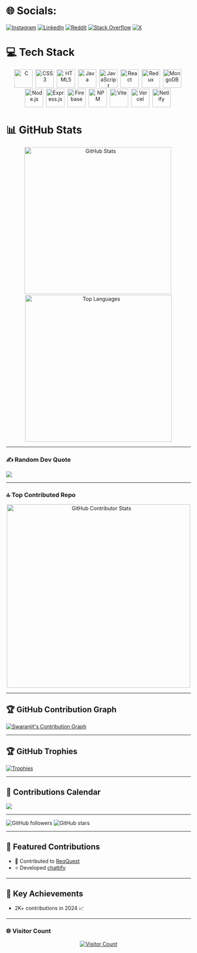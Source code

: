 
# 🌐 Socials:
[![Instagram](https://img.shields.io/badge/Instagram-%23E4405F.svg?logo=Instagram&logoColor=white)](https://instagram.com/nyx_jitt) 
[![LinkedIn](https://img.shields.io/badge/LinkedIn-%230077B5.svg?logo=linkedin&logoColor=white)](https://linkedin.com/in/swaranjit-banerjee-7470032b6) 
[![Reddit](https://img.shields.io/badge/Reddit-%23FF4500.svg?logo=Reddit&logoColor=white)](https://reddit.com/user/Zealousideal-Dig6974) 
[![Stack Overflow](https://img.shields.io/badge/-Stackoverflow-FE7A16?logo=stack-overflow&logoColor=white)](https://stackoverflow.com/users/22431973/swaranjit-banerjee) 
[![X](https://img.shields.io/badge/X-%23000000.svg?logo=X&logoColor=white)](https://x.com/nyx_jitt)

# 💻 Tech Stack
<p align="center">
  <img src="https://cdn.jsdelivr.net/gh/devicons/devicon/icons/c/c-original.svg" title="C" alt="C" width="50" height="50"/>&nbsp;
  <img src="https://cdn.jsdelivr.net/gh/devicons/devicon/icons/css3/css3-original.svg" title="CSS3" alt="CSS3" width="50" height="50"/>&nbsp;
  <img src="https://cdn.jsdelivr.net/gh/devicons/devicon/icons/html5/html5-original.svg" title="HTML5" alt="HTML5" width="50" height="50"/>&nbsp;
  <img src="https://cdn.jsdelivr.net/gh/devicons/devicon/icons/java/java-original.svg" title="Java" alt="Java" width="50" height="50"/>&nbsp;
  <img src="https://cdn.jsdelivr.net/gh/devicons/devicon/icons/javascript/javascript-original.svg" title="JavaScript" alt="JavaScript" width="50" height="50"/>&nbsp;
  <img src="https://cdn.jsdelivr.net/gh/devicons/devicon/icons/react/react-original.svg" title="React" alt="React" width="50" height="50"/>&nbsp;
  <img src="https://cdn.jsdelivr.net/gh/devicons/devicon/icons/redux/redux-original.svg" title="Redux" alt="Redux" width="50" height="50"/>&nbsp;
  <img src="https://cdn.jsdelivr.net/gh/devicons/devicon/icons/mongodb/mongodb-original.svg" title="MongoDB" alt="MongoDB" width="50" height="50"/>&nbsp;
  <img src="https://cdn.jsdelivr.net/gh/devicons/devicon/icons/nodejs/nodejs-original.svg" title="Node.js" alt="Node.js" width="50" height="50"/>&nbsp;
  <img src="https://cdn.jsdelivr.net/gh/devicons/devicon/icons/express/express-original-wordmark.svg" title="Express.js" alt="Express.js" width="50" height="50"/>&nbsp;
  <img src="https://cdn.jsdelivr.net/gh/devicons/devicon/icons/firebase/firebase-plain.svg" title="Firebase" alt="Firebase" width="50" height="50"/>&nbsp;
  <img src="https://cdn.jsdelivr.net/gh/devicons/devicon/icons/npm/npm-original-wordmark.svg" title="NPM" alt="NPM" width="50" height="50"/>&nbsp;
  <img src="https://cdn.jsdelivr.net/gh/devicons/devicon/icons/vite/vite-original.svg" title="Vite" alt="Vite" width="50" height="50"/>&nbsp;
  <img src="https://cdn.jsdelivr.net/gh/devicons/devicon/icons/vercel/vercel-original.svg" title="Vercel" alt="Vercel" width="50" height="50"/>&nbsp;
  <img src="https://cdn.jsdelivr.net/gh/devicons/devicon/icons/netlify/netlify-original.svg" title="Netlify" alt="Netlify" width="50" height="50"/>&nbsp;
</p>

# 📊 GitHub Stats
<p align="center">
  <img src="https://github-readme-stats.vercel.app/api?username=devswaranjit-codes&show_icons=true&theme=radical" alt="GitHub Stats" width="400"/>&nbsp;
  <img src="https://github-readme-stats.vercel.app/api/top-langs/?username=devswaranjit-codes&layout=compact&theme=radical" alt="Top Languages" width="400"/>
</p>

---
### ✍️ Random Dev Quote
![](https://quotes-github-readme.vercel.app/api?type=horizontal&theme=radical)

---

### 🔝 Top Contributed Repo
<p align="center">
  <img src="https://github-contributor-stats.vercel.app/api?username=devswaranjit-codes&limit=5&theme=merko&combine_all_yearly_contributions=true" alt="GitHub Contributor Stats" width="500"/>
</p>

---
## 🏆 GitHub Contribution Graph
[![Swaranjit's Contribution Graph](https://github-readme-activity-graph.vercel.app/graph?username=devswaranjit-codes&bg_color=1a1b27&color=ffffff&line=38f070&point=00ff00&area=true&hide_border=true)](https://github.com/ashutosh00710/github-readme-activity-graph)

---
## 🏆 GitHub Trophies
[![Trophies](https://github-profile-trophy.vercel.app/?username=devswaranjit-codes&theme=radical&no-frame=true&no-bg=true&margin-w=4)](https://github.com/ryo-ma/github-profile-trophy)

---
## 📆 Contributions Calendar
![](https://github-profile-summary-cards.vercel.app/api/cards/productive-time?username=devswaranjit-codes&theme=radical&utcOffset=5)

---
![GitHub followers](https://img.shields.io/github/followers/devswaranjit-codes?label=Follow&style=social)
![GitHub stars](https://img.shields.io/github/stars/devswaranjit-codes?style=social)

---

## 🌟 Featured Contributions
* 🚀 Contributed to [ReqQuest](https://github.com/blackXploit-404/ReqQuest)
* ⭐️ Developed [chattify](https://github.com/devswaranjit-codes/chat-application)

---

## 🎯 Key Achievements
* 2K+ contributions in 2024 📈

---
### 🌐 Visitor Count
<p align="center">
  <a href="https://visitcount.itsvg.in">
    <img src="https://visitcount.itsvg.in/api?id=devswaranjit-codes&icon=0&color=0" alt="Visitor Count"/>
  </a>
</p>
